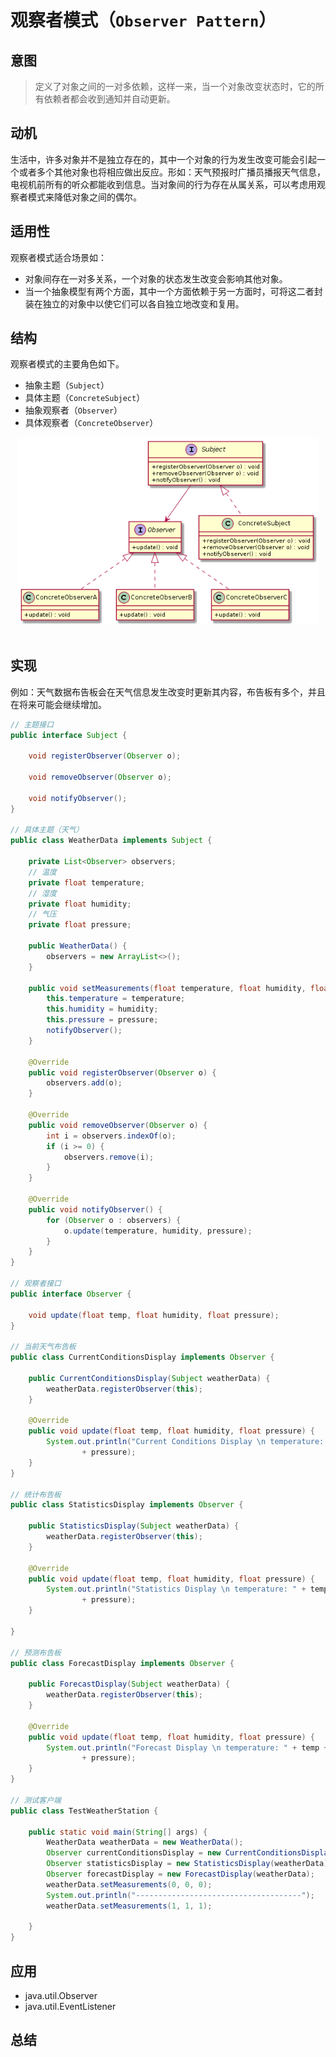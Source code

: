 观察者模式（`Observer Pattern`）
====================
## 意图
> 定义了对象之间的一对多依赖，这样一来，当一个对象改变状态时，它的所有依赖者都会收到通知并自动更新。

## 动机
生活中，许多对象并不是独立存在的，其中一个对象的行为发生改变可能会引起一个或者多个其他对象也将相应做出反应。形如：天气预报时广播员播报天气信息，电视机前所有的听众都能收到信息。当对象间的行为存在从属关系，可以考虑用观察者模式来降低对象之间的偶尔。

## 适用性
观察者模式适合场景如：
- 对象间存在一对多关系，一个对象的状态发生改变会影响其他对象。
- 当一个抽象模型有两个方面，其中一个方面依赖于另一方面时，可将这二者封装在独立的对象中以使它们可以各自独立地改变和复用。

## 结构
观察者模式的主要角色如下。
- 抽象主题（``Subject``） 
- 具体主题（``ConcreteSubject``） 
- 抽象观察者（``Observer``） 
- 具体观察者（``ConcreteObserver``） 

<div align="center"> <img src="images/34.observer.png" width="480px"> </div><br>

## 实现
例如：天气数据布告板会在天气信息发生改变时更新其内容，布告板有多个，并且在将来可能会继续增加。
```java
// 主题接口
public interface Subject {

	void registerObserver(Observer o);

	void removeObserver(Observer o);

	void notifyObserver();
}

// 具体主题（天气）
public class WeatherData implements Subject {

	private List<Observer> observers;
	// 温度
	private float temperature;
	// 湿度
	private float humidity;
	// 气压
	private float pressure;

	public WeatherData() {
		observers = new ArrayList<>();
	}

	public void setMeasurements(float temperature, float humidity, float pressure) {
		this.temperature = temperature;
		this.humidity = humidity;
		this.pressure = pressure;
		notifyObserver();
	}

	@Override
	public void registerObserver(Observer o) {
		observers.add(o);
	}

	@Override
	public void removeObserver(Observer o) {
		int i = observers.indexOf(o);
		if (i >= 0) {
			observers.remove(i);
		}
	}

	@Override
	public void notifyObserver() {
		for (Observer o : observers) {
			o.update(temperature, humidity, pressure);
		}
	}
}

// 观察者接口
public interface Observer {
	
	void update(float temp, float humidity, float pressure);
}

// 当前天气布告板
public class CurrentConditionsDisplay implements Observer {

	public CurrentConditionsDisplay(Subject weatherData) {
		weatherData.registerObserver(this);
	}

	@Override
	public void update(float temp, float humidity, float pressure) {
		System.out.println("Current Conditions Display \n temperature: " + temp + "，humidity:" + humidity + "，pressure:"
				+ pressure);
	}
}

// 统计布告板
public class StatisticsDisplay implements Observer {

	public StatisticsDisplay(Subject weatherData) {
		weatherData.registerObserver(this);
	}

	@Override
	public void update(float temp, float humidity, float pressure) {
		System.out.println("Statistics Display \n temperature: " + temp + "，humidity:" + humidity + "，pressure:"
				+ pressure);
	}

}

// 预测布告板
public class ForecastDisplay implements Observer {

	public ForecastDisplay(Subject weatherData) {
		weatherData.registerObserver(this);
	}

	@Override
	public void update(float temp, float humidity, float pressure) {
		System.out.println("Forecast Display \n temperature: " + temp + "，humidity:" + humidity + "，pressure:"
				+ pressure);
	}
}

// 测试客户端
public class TestWeatherStation {

	public static void main(String[] args) {
		WeatherData weatherData = new WeatherData();
		Observer currentConditionsDisplay = new CurrentConditionsDisplay(weatherData);
		Observer statisticsDisplay = new StatisticsDisplay(weatherData);
		Observer forecastDisplay = new ForecastDisplay(weatherData);
		weatherData.setMeasurements(0, 0, 0);
		System.out.println("-------------------------------------");
		weatherData.setMeasurements(1, 1, 1);
		
	}
}
```

## 应用
- java.util.Observer
- java.util.EventListener

## 总结


